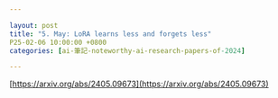 ```yaml
---

layout: post
title: "5. May: LoRA learns less and forgets less"
P25-02-06 10:00:00 +0800
categories: [ai-筆記-noteworthy-ai-research-papers-of-2024]

---
```


[https://arxiv.org/abs/2405.09673](https://arxiv.org/abs/2405.09673)



